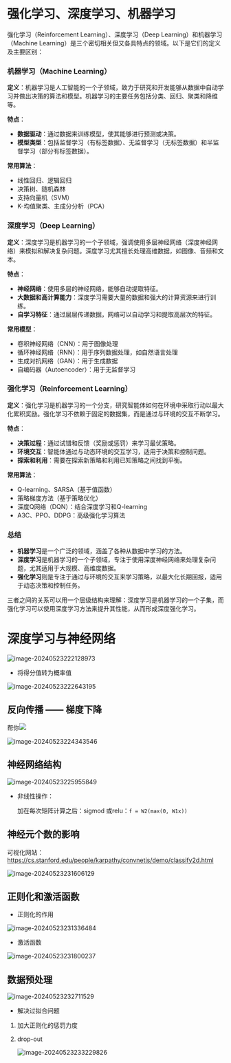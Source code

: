 # 强化学习、深度学习、机器学习

强化学习（Reinforcement Learning）、深度学习（Deep Learning）和机器学习（Machine Learning）是三个密切相关但又各具特点的领域。以下是它们的定义及主要区别：

### 机器学习（Machine Learning）

**定义**：机器学习是人工智能的一个子领域，致力于研究和开发能够从数据中自动学习并做出决策的算法和模型。机器学习的主要任务包括分类、回归、聚类和降维等。

**特点**：
- **数据驱动**：通过数据来训练模型，使其能够进行预测或决策。
- **模型类型**：包括监督学习（有标签数据）、无监督学习（无标签数据）和半监督学习（部分有标签数据）。

**常用算法**：
- 线性回归、逻辑回归
- 决策树、随机森林
- 支持向量机（SVM）
- K-均值聚类、主成分分析（PCA）

### 深度学习（Deep Learning）

**定义**：深度学习是机器学习的一个子领域，强调使用多层神经网络（深度神经网络）来模拟和解决复杂问题。深度学习尤其擅长处理高维数据，如图像、音频和文本。

**特点**：
- **神经网络**：使用多层的神经网络，能够自动提取特征。
- **大数据和高计算能力**：深度学习需要大量的数据和强大的计算资源来进行训练。
- **自学习特征**：通过层层传递数据，网络可以自动学习和提取高层次的特征。

**常用模型**：
- 卷积神经网络（CNN）：用于图像处理
- 循环神经网络（RNN）：用于序列数据处理，如自然语言处理
- 生成对抗网络（GAN）：用于生成数据
- 自编码器（Autoencoder）：用于无监督学习

### 强化学习（Reinforcement Learning）

**定义**：强化学习是机器学习的一个分支，研究智能体如何在环境中采取行动以最大化累积奖励。强化学习不依赖于固定的数据集，而是通过与环境的交互不断学习。

**特点**：
- **决策过程**：通过试错和反馈（奖励或惩罚）来学习最优策略。
- **环境交互**：智能体通过与动态环境的交互学习，适用于决策和控制问题。
- **探索和利用**：需要在探索新策略和利用已知策略之间找到平衡。

**常用算法**：
- Q-learning、SARSA（基于值函数）
- 策略梯度方法（基于策略优化）
- 深度Q网络（DQN）：结合深度学习和Q-learning
- A3C、PPO、DDPG：高级强化学习算法

### 总结

- **机器学习**是一个广泛的领域，涵盖了各种从数据中学习的方法。
- **深度学习**是机器学习的一个子领域，专注于使用深度神经网络来处理复杂问题，尤其适用于大规模、高维度数据。
- **强化学习**则是专注于通过与环境的交互来学习策略，以最大化长期回报，适用于动态决策和控制任务。

三者之间的关系可以用一个层级结构来理解：深度学习是机器学习的一个子集，而强化学习可以使用深度学习方法来提升其性能，从而形成深度强化学习。

# 深度学习与神经网络

![image-20240523222128973](https://typora-dusong.oss-cn-chengdu.aliyuncs.com/image-20240523222128973.png)

- 将得分值转为概率值

![image-20240523222643195](https://typora-dusong.oss-cn-chengdu.aliyuncs.com/image-20240523222643195.png)

## 反向传播 —— 梯度下降

 帮你![](https://typora-dusong.oss-cn-chengdu.aliyuncs.com/image-20240523223735820.png)

![image-20240523224343546](https://typora-dusong.oss-cn-chengdu.aliyuncs.com/image-20240523224343546.png)

## 神经网络结构

![image-20240523225955849](https://typora-dusong.oss-cn-chengdu.aliyuncs.com/image-20240523225955849.png)

- 非线性操作：

  加在每次矩阵计算之后：sigmod 或relu：`f = W2(max(0, W1x))`

## 神经元个数的影响

  可视化网站：https://cs.stanford.edu/people/karpathy/convnetjs/demo/classify2d.html 

![image-20240523231606129](https://typora-dusong.oss-cn-chengdu.aliyuncs.com/image-20240523231606129.png)

## 正则化和激活函数

- 正则化的作用

![image-20240523231336484](https://typora-dusong.oss-cn-chengdu.aliyuncs.com/image-20240523231336484.png)

-  激活函数

![image-20240523231800237](https://typora-dusong.oss-cn-chengdu.aliyuncs.com/image-20240523231800237.png)

## 数据预处理

 ![image-20240523232711529](https://typora-dusong.oss-cn-chengdu.aliyuncs.com/image-20240523232711529.png)



- 解决过拟合问题

1. 加大正则化的惩罚力度 

2. drop-out

   ![image-20240523233229826](https://typora-dusong.oss-cn-chengdu.aliyuncs.com/image-20240523233229826.png)